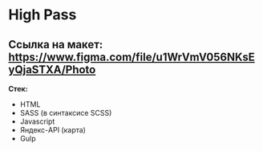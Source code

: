 # High Pass
## Ссылка на макет: https://www.figma.com/file/u1WrVmV056NKsEyQjaSTXA/Photo
**Стек:** 
* HTML
* SASS (в синтаксисе SCSS)  
* Javascript
* Яндекс-API (карта)
* Gulp
